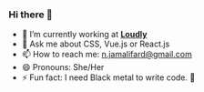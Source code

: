 ### Hi there 👋



- 🔭 I’m currently working at **[Loudly](https://www.loudly.com/)**
- 💬 Ask me about CSS, Vue.js or React.js
- 📫 How to reach me: n.jamalifard@gmail.com
- 😄 Pronouns: She/Her
- ⚡ Fun fact: I need Black metal to write code. :metal:



<!--
**negarjf/negarjf** is a ✨ _special_ ✨ repository because its `README.md` (this file) appears on your GitHub profile.

Here are some ideas to get you started:

- 🔭 I’m currently working on ...
- 🌱 I’m currently learning ...
- 👯 I’m looking to collaborate on ...
- 🤔 I’m looking for help with ...
- 💬 Ask me about ...
- 📫 How to reach me: ...
- 😄 Pronouns: ...
- ⚡ Fun fact: ...
-->
